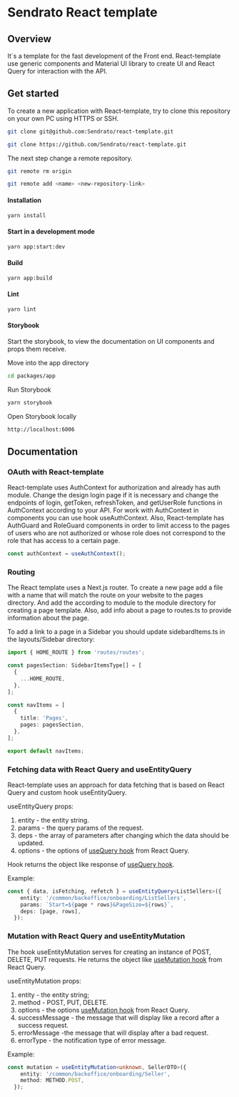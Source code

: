 # Sendrato React template

## Overview
It`s a template for the fast development of the Front end. React-template use generic components and Material UI library to create UI and React Query for interaction with the API.
## Get started 
To create a new application with React-template, try to clone this repository on your own PC using HTTPS or SSH.
```bash
git clone git@github.com:Sendrato/react-template.git

git clone https://github.com/Sendrato/react-template.git
```
The next step change a remote repository.
```bash
git remote rm origin

git remote add <name> <new-repository-link>
```
#### Installation

```bash
yarn install
```

#### Start in a development mode

```bash
yarn app:start:dev
```
#### Build
```bash
yarn app:build
```
#### Lint
```bash
yarn lint
```
#### Storybook
Start the storybook, to view the documentation on UI components and props them receive.

Move into the app directory
```bash
cd packages/app
```
Run Storybook
```bash
yarn storybook
```
Open Storybook locally
```bash
http://localhost:6006
```

## Documentation 

### OAuth with React-template
React-template uses AuthContext for authorization and already has auth module. Change the design login page if it is necessary and change the endpoints of login, getToken, refreshToken, and getUserRole functions in AuthContext according to your API. For work with AuthContext in components you can use hook useAuthContext. Also, React-template has AuthGuard and RoleGuard components in order to limit access to the pages of users who are not authorized or whose role does not correspond to the role that has access to a certain page.
```ts
const authContext = useAuthContext();
```

### Routing
The React template uses a Next.js router. To create a new page add a file with a name that will match the route on your website to the pages directory. And add the according to module to the module directory for creating a page template. Also, add info about a page to routes.ts to provide information about the page.

To add a link to a page in a Sidebar you should update sidebardItems.ts in the layouts/Sidebar directory:

```ts
import { HOME_ROUTE } from 'routes/routes';

const pagesSection: SidebarItemsType[] = [
  {
    ...HOME_ROUTE,
  },
];

const navItems = [
  {
    title: 'Pages',
    pages: pagesSection,
  },
];

export default navItems;
```
### Fetching data with React Query and useEntityQuery
React-template uses an approach for data fetching that is based on React Query and custom hook useEntityQuery. 

useEntityQuery props:
1. entity - the entity string.
2. params - the query params of the request.
3. deps - the array of parameters after changing which the data should be updated.
4. options - the options of [useQuery hook](https://tanstack.com/query/v3/docs/react/guides/queries) from React Query.

Hook returns the object like response of [useQuery hook](https://tanstack.com/query/v3/docs/react/guides/queries).

Example:
```ts
const { data, isFetching, refetch } = useEntityQuery<ListSellers>({
    entity: '/common/backoffice/onboarding/ListSellers',
    params: `Start=${page * rows}&PageSize=${rows}`,
    deps: [page, rows],
  });
```  
### Mutation with React Query and useEntityMutation
The hook useEntityMutation serves for creating an instance of POST, DELETE, PUT requests. He returns the object like [useMutation hook](https://tanstack.com/query/v3/docs/react/guides/mutations) from React Query.

useEntityMutation props:
1. entity - the entity string;
2. method - POST, PUT, DELETE. 
3. options - the options [useMutation hook](https://tanstack.com/query/v3/docs/react/guides/mutations) from React Query.
4. successMessage - the message that will display like a record after a success request.
5. errorMessage -the message that will display after a bad request.
6. errorType - the notification type of error message.

Example: 
```ts
const mutation = useEntityMutation<unknown, SellerDTO>({
    entity: '/common/backoffice/onboarding/Seller',
    method: METHOD.POST,
  });
```